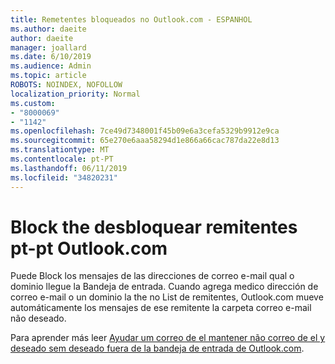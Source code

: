 ```yaml
---
title: Remetentes bloqueados no Outlook.com - ESPANHOL
ms.author: daeite
author: daeite
manager: joallard
ms.date: 6/10/2019
ms.audience: Admin
ms.topic: article
ROBOTS: NOINDEX, NOFOLLOW
localization_priority: Normal
ms.custom:
- "8000069"
- "1142"
ms.openlocfilehash: 7ce49d7348001f45b09e6a3cefa5329b9912e9ca
ms.sourcegitcommit: 65e270e6aaa58294d1e866a66cac787da22e8d13
ms.translationtype: MT
ms.contentlocale: pt-PT
ms.lasthandoff: 06/11/2019
ms.locfileid: "34820231"
---
```

# <a name="bloquear-o-desbloquear-remitentes-en-outlookcom"></a>Block the desbloquear remitentes pt-pt Outlook.com

Puede Block los mensajes de las direcciones de correo e-mail qual o dominio llegue la Bandeja de entrada. Cuando agrega medico dirección de correo e-mail o un dominio la the no List de remitentes, Outlook.com mueve automáticamente los mensajes de ese remitente la carpeta correo e-mail não deseado.

Para aprender más leer [Ayudar um correo de el mantener não correo de el y deseado sem deseado fuera de la bandeja de entrada de Outlook.com](https://support.office.com/es-es/article/a3ece97b-82f8-4a5e-9ac3-e92fa6427ae4).